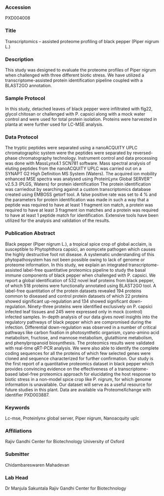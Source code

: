 ### Accession
PXD004008

### Title
Transcriptomics – assisted proteome profiling of black pepper (Piper nigrum L.)

### Description
This study was designed to evaluate the proteome profiles of Piper nigrum when challenged with three different biotic stress.  We have utilized a transcriptome-assisted protein identification pipeline coupled with a BLAST2GO annotation.

### Sample Protocol
In this study, detached leaves of black pepper  were infiltrated with flg22, glycol chitosan or challenged with P. capsici along with a mock water control and were used for total protein isolation. Proteins were harvested in planta at were further used for LC-MSE analysis.

### Data Protocol
The tryptic peptides were separated using a nanoACQUITY UPLC chromatographic system were the peptides were separated by reversed-phase chromatography technology. Instrument control and data processing was done with MassLynx4.1 SCN781 software. Mass spectral analysis of eluting peptides from the nanoACQUITY UPLC was carried out on a SYNAPT G2 High Definition MS System (Waters). The acquired ion mobility enhanced MSE spectra was analysed using ProteinLynx Global SERVER™ v2.5.3 (PLGS, Waters) for protein identification The protein identification was carriedout by searching against a custom transcriptomics database created using EMBOSS getorf tool. A false positive rate was set to 4 % and the parameters for protein identification was made in such a way that a peptide was required to have at least 1 fragment ion match, a protein was required to have at least 3 fragment ion matches and a protein was required to have at least 1 peptide match for identification. Extensive tools have been utilized for the analysis and validation of the results.

### Publication Abstract
Black pepper (Piper nigrum L.), a tropical spice crop of global acclaim, is susceptible to Phytophthora capsici, an oomycete pathogen which causes the highly destructive foot rot disease. A systematic understanding of this phytopathosystem has not been possible owing to lack of genome or proteome information. In this study, we explain an integrated transcriptome-assisted label-free quantitative proteomics pipeline to study the basal immune components of black pepper when challenged with P. capsici. We report a global identification of 532 novel leaf proteins from black pepper, of which 518 proteins were functionally annotated using BLAST2GO tool. A label-free quantitation of the protein datasets revealed 194 proteins common to diseased and control protein datasets of which 22 proteins showed significant up-regulation and 134 showed significant down-regulation. Ninety-three proteins were identified exclusively on P. capsici infected leaf tissues and 245 were expressed only in mock (control) infected samples. In-depth analysis of our data gives novel insights into the regulatory pathways of black pepper which are compromised during the infection. Differential down-regulation was observed in a number of critical pathways like carbon fixation in photosynthetic organism, cyano-amino acid metabolism, fructose, and mannose metabolism, glutathione metabolism, and phenylpropanoid biosynthesis. The proteomics results were validated with real-time qRT-PCR analysis. We were also able to identify the complete coding sequences for all the proteins of which few selected genes were cloned and sequence characterized for further confirmation. Our study is the first report of a quantitative proteomics dataset in black pepper which provides convincing evidence on the effectiveness of a transcriptome-based label-free proteomics approach for elucidating the host response to biotic stress in a non-model spice crop like P. nigrum, for which genome information is unavailable. Our dataset will serve as a useful resource for future studies in this plant. Data are available via ProteomeXchange with identifier PXD003887.

### Keywords
Lc-mse, Proteinlynx global server, Piper nigrum, Nanoacquity uplc

### Affiliations
Rajiv Gandhi Center for Biotechnology
University of Oxford

### Submitter
Chidambareswaren Mahadevan

### Lab Head
Dr Manjula Sakuntala
Rajiv Gandhi Center for Biotechnology


